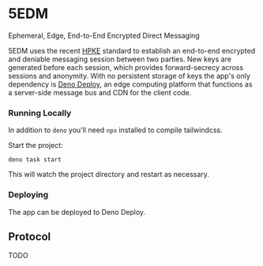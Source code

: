 # 5EDM
Ephemeral, Edge, End-to-End Encrypted Direct Messaging

5EDM uses the recent [HPKE](https://www.rfc-editor.org/rfc/rfc9180.html) standard to establish an end-to-end
encrypted and deniable messaging session between two parties. New keys are
generated before each session, which provides forward-secrecy across sessions and anonymity. With no persistent storage of keys the app's only dependency is <a href="https://deno.com/deploy">Deno Deploy</a>, an edge computing platform that functions as a server-side message bus and CDN for the client code.
            
### Running Locally

In addition to `deno` you'll need `npx` installed to compile tailwindcss.

Start the project:

```
deno task start
```

This will watch the project directory and restart as necessary.

### Deploying

The app can be deployed to Deno Deploy.

## Protocol
TODO
